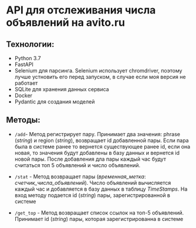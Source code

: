 # API для отслеживания числа объявлений на avito.ru
## Технологии:
- Python 3.7
- FastAPI
- Selenium для парсинга. Selenium использует chromdriver, поэтому лучше устновить его перед запуском, в случае если моя версия не работает
- SQLite для хранения данных сервиса
- Docker
- Pydantic  для создания моделей

## Методы:
 - `/add`- Метод регистрирует пару. Принимает два значения: phrase (*string*) и region (*string*), возвращает id добавленной пары. Если пара была в системе ранее то вернется существующее ранее id, если она новая, то значения будут добавлены в базу данных и вернется id новой пары. После добавления дла пары каждый час будут считаться топ 5 объявлений и число объявлений.
 
 - `/stat` - Метод возвращает пары (*временная_метка*: *счетчик_числа_объявлений*). Число объявлений вычисляется каждый час и добавляется в базу данных в таблицу *TimeStamps*. На вход методу подается id (*string*) пары, зарегистрированной в системе
 
 - `/get_top` - Метод возвращает список ссылок на топ-5 объявлений. Принимает id (*string*) пары, которая зарегистрированна в системе
